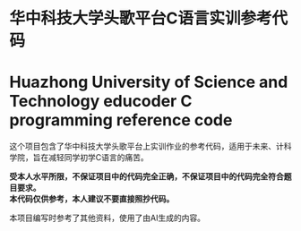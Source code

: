 # 华中科技大学头歌平台C语言实训参考代码
# Huazhong University of Science and Technology educoder C programming reference code
这个项目包含了华中科技大学头歌平台上实训作业的参考代码，适用于未来、计科学院，旨在减轻同学初学C语言的痛苦。<br>

**受本人水平所限，不保证项目中的代码完全正确，不保证项目中的代码完全符合题目要求。**<br>
**本代码仅供参考，本人建议不要直接照抄代码。**

本项目编写时参考了其他资料，使用了由AI生成的内容。<br>
